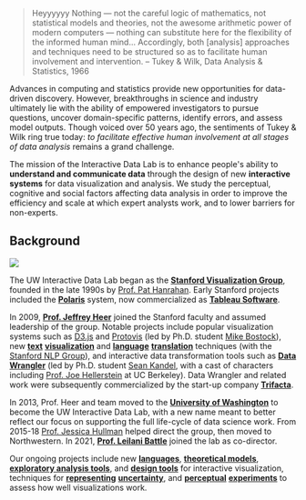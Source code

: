 <blockquote class="quote">
Heyyyyyy Nothing &mdash; not the careful logic of mathematics, not statistical models and theories, not the awesome arithmetic power of modern computers &mdash; nothing can substitute here for the flexibility of the informed human mind... Accordingly, both [analysis] approaches and techniques need to be structured so as to facilitate human involvement and intervention. &ndash; Tukey &amp; Wilk, Data Analysis &amp; Statistics, 1966
</blockquote>

Advances in computing and statistics provide new opportunities for data-driven discovery. However, breakthroughs in science and industry ultimately lie with the ability of empowered investigators to pursue questions, uncover domain-specific patterns, identify errors, and assess model outputs. Though voiced over 50 years ago, the sentiments of Tukey &amp; Wilk ring true today: _to facilitate effective human involvement at all stages of data analysis_ remains a grand challenge.

The mission of the Interactive Data Lab is to enhance people's ability to **understand and communicate data** through the design of new **interactive systems** for data visualization and analysis. We study the perceptual, cognitive and social factors affecting data analysis in order to improve the efficiency and scale at which expert analysts work, and to lower barriers for non-experts.

## Background

<img class="right" src="/images/about/migration.png" />

The UW Interactive Data Lab began as the [**Stanford Visualization Group**](http://vis.stanford.edu), founded in the late 1990s by [Prof. Pat Hanrahan](http://graphics.stanford.edu/~hanrahan/). Early Stanford projects included the [**Polaris**](http://www.graphics.stanford.edu/projects/polaris/) system, now commercialized as [**Tableau Software**](http://www.tableausoftware.com/).</br>

In 2009, [**Prof. Jeffrey Heer**](https://homes.cs.washington.edu/~jheer) joined the Stanford faculty and assumed leadership of the group. Notable projects include popular visualization systems such as [D3.js](/papers/d3) and [Protovis](/papers/protovis) (led by Ph.D. student [Mike Bostock](http://bost.ocks.org/mike/)), new [**text**](/papers/termite/) [**visualization**](/papers/topic-model-diagnostics/) and [**language**](/papers/ptm/) [**translation**](/papers/interactive-translation/) techniques (with the [Stanford NLP Group](http://nlp.stanford.edu/)), and interactive data transformation tools such as [**Data Wrangler**](http://vis.stanford.edu/wrangler") (led by Ph.D. student [Sean Kandel](https://en.wikipedia.org/wiki/Sean_Kandel), with a cast of characters including [Prof. Joe Hellerstein](https://dsf.berkeley.edu/jmh/) at UC Berkeley). Data Wrangler and related work were subsequently commercialized by the start-up company [**Trifacta**](http://trifacta.com).</br>

In 2013, Prof. Heer and team moved to the [**University of Washington**](http://uw.edu) to become the UW Interactive Data Lab, with a new name meant to better reflect our focus on supporting the full life-cycle of data science work. From 2015-18 [Prof. Jessica Hullman](http://users.eecs.northwestern.edu/~jhullman/) helped direct the group, then moved to Northwestern. In 2021, [**Prof. Leilani Battle**](https://homes.cs.washington.edu/~leibatt) joined the lab as co-director.</br>

Our ongoing projects include new [**languages**](/papers/vega-lite/), [**theoretical models**](/papers/graphscape/), [**exploratory analysis tools**](/papers/voyager2/), and [**design tools**](/papers/lyra/) for interactive visualization, techniques for [**representing**](/papers/uncertainty-palettes/) [**uncertainty**](/papers/hops-trends/), and [**perceptual**](/papers/quantitative-color/) [**experiments**](/papers/latency/) to assess how well visualizations work.
